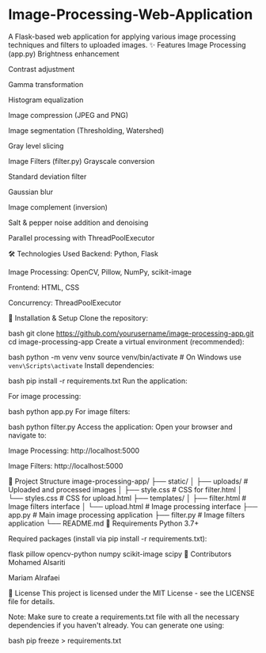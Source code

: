 # Image-Processing-Web-Application
A Flask-based web application for applying various image processing techniques and filters to uploaded images.
✨ Features
Image Processing (app.py)
Brightness enhancement

Contrast adjustment

Gamma transformation

Histogram equalization

Image compression (JPEG and PNG)

Image segmentation (Thresholding, Watershed)

Gray level slicing

Image Filters (filter.py)
Grayscale conversion

Standard deviation filter

Gaussian blur

Image complement (inversion)

Salt & pepper noise addition and denoising

Parallel processing with ThreadPoolExecutor

🛠️ Technologies Used
Backend: Python, Flask

Image Processing: OpenCV, Pillow, NumPy, scikit-image

Frontend: HTML, CSS

Concurrency: ThreadPoolExecutor

🚀 Installation & Setup
Clone the repository:

bash
git clone https://github.com/yourusername/image-processing-app.git
cd image-processing-app
Create a virtual environment (recommended):

bash
python -m venv venv
source venv/bin/activate  # On Windows use `venv\Scripts\activate`
Install dependencies:

bash
pip install -r requirements.txt
Run the application:

For image processing:

bash
python app.py
For image filters:

bash
python filter.py
Access the application:
Open your browser and navigate to:

Image Processing: http://localhost:5000

Image Filters: http://localhost:5000

📂 Project Structure
image-processing-app/
├── static/
│   ├── uploads/          # Uploaded and processed images
│   ├── style.css         # CSS for filter.html
│   └── styles.css        # CSS for upload.html
├── templates/
│   ├── filter.html       # Image filters interface
│   └── upload.html       # Image processing interface
├── app.py                # Main image processing application
├── filter.py             # Image filters application
└── README.md
📝 Requirements
Python 3.7+

Required packages (install via pip install -r requirements.txt):

flask
pillow
opencv-python
numpy
scikit-image
scipy
👥 Contributors
Mohamed Alsariti

Mariam Alrafaei

📜 License
This project is licensed under the MIT License - see the LICENSE file for details.

Note: Make sure to create a requirements.txt file with all the necessary dependencies if you haven't already. You can generate one using:

bash
pip freeze > requirements.txt
